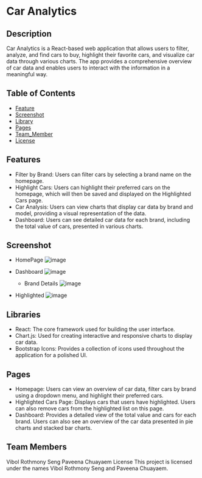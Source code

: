 # Car Analytics
## Description
Car Analytics is a React-based web application that allows users to filter, analyze, and find cars to buy, highlight their favorite cars, and visualize car data through various charts. The app provides a comprehensive overview of car data and enables users to interact with the information in a meaningful way.

## Table of Contents
- [Feature](#Feature)
- [Screenshot](#Screenshot)
- [Library](#Library)
- [Pages](#Pages)
- [Team_Member](#Team_Member)
- [License](#license)

## Features
- Filter by Brand: Users can filter cars by selecting a brand name on the homepage.
- Highlight Cars: Users can highlight their preferred cars on the homepage, which will then be saved and displayed on the Highlighted Cars page.
- Car Analysis: Users can view charts that display car data by brand and model, providing a visual representation of the data.
- Dashboard: Users can see detailed car data for each brand, including the total value of cars, presented in various charts.

  
## Screenshot
- HomePage
  ![image](https://github.com/user-attachments/assets/36388a28-1bd7-470d-a60d-e40181054670)
- Dashboard
  ![image](https://github.com/user-attachments/assets/0c827c9d-ee21-4f74-b1c4-0c550364ffc2)
  - Brand Details
    ![image](https://github.com/user-attachments/assets/178d324f-27f6-4a72-b302-7d0217543249)

- Highlighted
  ![image](https://github.com/user-attachments/assets/9d7a61fb-d632-4ffa-9218-7f60ba958588)


## Libraries
- React: The core framework used for building the user interface.
- Chart.js: Used for creating interactive and responsive charts to display car data.
- Bootstrap Icons: Provides a collection of icons used throughout the application for a polished UI.
## Pages
- Homepage: Users can view an overview of car data, filter cars by brand using a dropdown menu, and highlight their preferred cars.
- Highlighted Cars Page: Displays cars that users have highlighted. Users can also remove cars from the highlighted list on this page.
- Dashboard: Provides a detailed view of the total value and cars for each brand. Users can also see an overview of the car data presented in pie charts and stacked bar charts.
## Team Members
Vibol Rothmony Seng
Paveena Chuayaem
License
This project is licensed under the names Vibol Rothmony Seng and Paveena Chuayaem.
